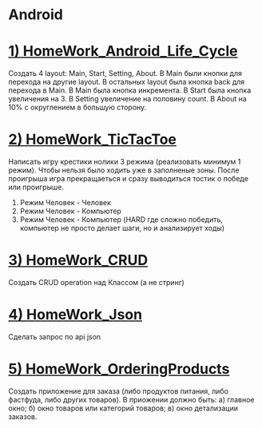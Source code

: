# Android

# [1) HomeWork_Android_Life_Cycle](https://github.com/Vinnik81/Android/tree/master/HomeWorkAndroid_LifeCycle)
Создать 4 layout: Main, Start, Setting, About. В Main были кнопки для перехода на другие layout.
В остальных layout была кнопка back для перехода в Main. 
В Main была кнопка инкремента.
В Start была кнопка увеличения на 3.
В Setting увеличение на половину count.
В About на 10% с округлением в большую сторону.

# [2) HomeWork_TicTacToe](https://github.com/Vinnik81/Android/tree/master/HomeWork_TicTacToe)
Написать игру крестики нолики
3 режима (реализовать минимум 1 режим).
Чтобы нельзя было ходить уже в заполненые зоны.
После проигрыша игра прекращаеться и сразу выводиться тостик о победе или проигрыше.
1) Режим Человек - Человек
2) Режим Человек - Компьютер
3) Режим Человек - Компьютер (HARD где сложно победить,
   компьютер не просто делает шаги, но и анализирует ходы)

# [3) HomeWork_CRUD](https://github.com/Vinnik81/Android/tree/master/HomeWork_CRUD)
Создать CRUD operation над Классом (а не стринг)

# [4) HomeWork_Json](https://github.com/Vinnik81/Android/tree/master/HomeWork_Json)
Сделать запрос по api json

# [5) HomeWork_OrderingProducts](https://github.com/Vinnik81/Android/tree/master/HomeWork_OrderingProducts)
Создать приложение для заказа (либо продуктов питания, либо фастфуда, либо других товаров).
В приожении должно быть:
а) главное окно;
б) окно товаров или категорий товаров;
в) окно детализации заказов.